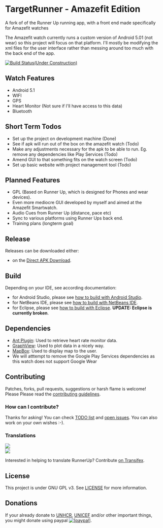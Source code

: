 TargetRunner - Amazefit Edition
========


A fork of of the Runner Up running app,  with a front end made specifically for Amazefit watches


The Amazefit watch currently runs a custom version of Android 5.01 (not wear) so this project will focus on that platform. I'll mostly be modifying the xml files for the user interface rather than messing around too much with the back end of the app.


[![Build Status(Under Construction)](https://targetrunner.com/amazefit)](https://targetrunner.com/amazefit)



## Watch Features

* Android 5.1
* WIFI
* GPS
* Heart Monitor (Not sure if I'll have access to this data)
* Bluetooth



## Short Term Todos

* Set up the project on development machine (Done)
* See if apk will run out of the box on the amazefit watch (Todo)
* Make any adjustments necessary for the apk to be able to run. Eg. remove any dependencies like Play Services (Todo)
* Amend GUI to that something fits on the watch screen (Todo)
* Set up basic website with project management tool (Todo)




## Planned Features

* GPL (Based on Runner Up, which is designed for Phones and wear devices).
* Even more mediocre GUI developed by myself and aimed at the Amazefit Smartwatch.
* Audio Cues from Runner Up (distance, pace etc)
* Sync to various platforms using Runner Ups back end.
* Training plans (longterm goal)




## Release
Releases can be downloaded either:

* on the [Direct APK Download](https://targetrunner.com/amazefit).



## Build
Depending on your IDE, see according documentation:

* for Android Studio, please see [how to build with Android Studio](Documentation/howto-build-with-android-studio.txt).
* for NetBeans IDE, please see [how to build with NetBeans IDE](Documentation/howto-build-with-netbeans-ide.txt).
* for Eclipse, please see [how to build with Eclipse](Documentation/howto-build-with-eclipse.txt). __UPDATE: Eclipse is currently broken__.

## Dependencies
* [Ant Plugin](http://www.thisisant.com): Used to retrieve heart rate monitor data.
* [GraphView](https://github.com/jjoe64/GraphView.git): Used to plot data in a nicely way.
* [MapBox](https://mapbox.com): Used to display map to the user.
* We will atttempt to remove the Google Play Services dependencies as this watch does not support Google Wear

## Contributing

Patches, forks, pull requests, suggestions or harsh flame is welcome! Please
Please read the [contributing guidelines](CONTRIBUTING.md).

### How can I contribute?

Thanks for asking! You can check [TODO list](TODO.md) and [open issues](https://github.com/jonasoreland/runnerup/issues). You can also work on your own wishes :-).

### Translations

<img border="0" src="https://www.transifex.com/projects/p/runner-up-android/resource/stringsxml/chart/image_png"/><br/><a target="_blank" href="https://www.transifex.com/projects/p/runner-up-android/resource/stringsxml/"><img border="0" src="https://ds0k0en9abmn1.cloudfront.net/static/charts/images/tx-logo-micro.646b0065fce6.png"/></a>

Interested in helping to translate RunnerUp? Contribute [on Transifex](https://www.transifex.com/projects/p/runner-up-android).

## License
This project is under GNU GPL v3. See [LICENSE](LICENSE.md) for more information.

## Donations
If your already donate to <a href="http://www.unhcr.org">UNHCR</a>, <a href="http://www.unicef.org/">UNICEF</a> and/or other important things, you might donate using paypal <a href="https://www.paypal.com/cgi-bin/webscr?cmd=_xclick&business=runnerup%2eandroid%40gmail%2ecom&lc=US&item_name=RunnerUp&button_subtype=services&currency_code=EUR&tax_rate=25%2e000&bn=PP%2dBuyNowBF%3abtn_buynow_LG%2egif%3aNonHosted"><img src="https://www.paypalobjects.com/en_US/i/btn/btn_donate_SM.gif" alt="[paypal]" /></a>.

